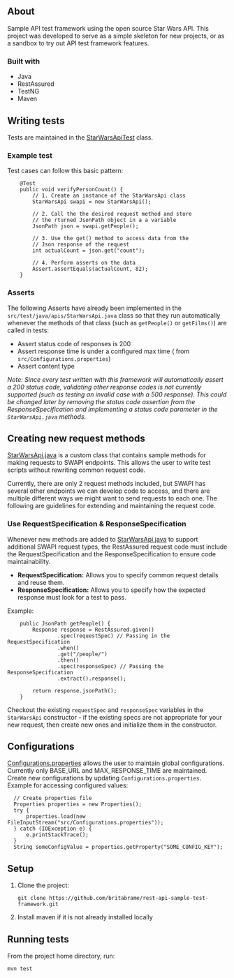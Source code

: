 ## About
Sample API test framework using the open source Star Wars API. This project was developed to serve as a simple skeleton for new projects, or as a sandbox to try out API test framework features.

### Built with
* Java
* RestAssured
* TestNG
* Maven

## Writing tests
Tests are maintained in the [StarWarsApiTest](https://github.com/britabrame/rest-api-sample-test-framework/blob/master/src/test/java/tests/StarWarsApiTest.java) class. 

### Example test
Test cases can follow this basic pattern:
```
    @Test
    public void verifyPersonCount() {
        // 1. Create an instance of the StarWarsApi class
        StarWarsApi swapi = new StarWarsApi();
        
        // 2. Call the the desired request method and store
        // the rturned JsonPath object in a a variable
        JsonPath json = swapi.getPeople();
        
        // 3. Use the get() method to access data from the 
        // Json response of the request
        int actualCount = json.get("count");
        
        // 4. Perform asserts on the data
        Assert.assertEquals(actualCount, 82);
    }
```

### Asserts
The following Asserts have already been implemented in the `src/test/java/apis/StarWarsApi.java` class so that they run automatically whenever the methods of that class (such as `getPeople()` or `getFilms()`) are called in tests:
  * Assert status code of responses is 200
  * Assert response time is under a configured max time ( from `src/Configurations.properties`)
  * Assert content type

*Note: Since every test written with this framework will automatically assert a 200 status code, validating other response codes is not currently supported (such as testing an invalid case with a 500 response). This could be changed later by removing the status code assertion from the ResponseSpecification and implementing a status code parameter in the `StarWarsApi.java` methods.* 

## Creating new request methods
[StarWarsApi.java](https://github.com/britabrame/rest-api-sample-test-framework/tree/master/src/test/java) is a custom class that contains sample methods for making requests to SWAPI endpoints. This allows the user to write test scripts without rewriting common request code.

Currently, there are only 2 request methods included, but SWAPI has several other endpoints we can develop code to access, and there are multiple different ways we might want to send requests to each one. The following are guidelines for extending and maintaining the request code.
### Use RequestSpecification & ResponseSpecification
Whenever new methods are added to [StarWarsApi.java](https://github.com/britabrame/rest-api-sample-test-framework/tree/master/src/test/java) to support additional SWAPI request types, the RestAssured request code must include the RequestSpecification and the ResponseSpecification to ensure code maintainability.
* **RequestSpecification:** Allows you to specify common request details and reuse them.
*  **ResponseSpecification:** Allows you to specify how the expected response must look for a test to pass. 

Example:
```
    public JsonPath getPeople() {
        Response response = RestAssured.given()
                .spec(requestSpec) // Passing in the RequestSpecification
                .when()
                .get("/people/")
                .then()
                .spec(responseSpec) // Passing the ResponseSpecification
                .extract().response();

        return response.jsonPath();
    }
```
Checkout the existing `requestSpec` and `responseSpec` variables in the `StarWarsApi` constructor - if the existing specs are not appropriate for your new request, then create new ones and initialize them in the constructor.
## Configurations
[Configurations.properties](https://github.com/britabrame/rest-api-sample-test-framework/blob/master/src/Configurations.properties) allows the user to maintain global configurations. Currently only BASE_URL and MAX_RESPONSE_TIME are maintained. Create new configurations by updating `Configurations.properties`. Example for accessing configured values:
```
  // Create properties file
  Properties properties = new Properties();
  try {
      properties.load(new FileInputStream("src/Configurations.properties"));
  } catch (IOException e) {
      e.printStackTrace();
  }
  String someConfigValue = properties.getProperty("SOME_CONFIG_KEY");
```
## Setup
1. Clone the project:
   ```
   git clone https://github.com/britabrame/rest-api-sample-test-framework.git
   ```
1. Install maven if it is not already installed locally

## Running tests
From the project home directory, run:
   ```
   mvn test
   ```

